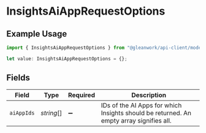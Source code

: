 # InsightsAiAppRequestOptions

## Example Usage

```typescript
import { InsightsAiAppRequestOptions } from "@gleanwork/api-client/models/components";

let value: InsightsAiAppRequestOptions = {};
```

## Fields

| Field                                                                                   | Type                                                                                    | Required                                                                                | Description                                                                             |
| --------------------------------------------------------------------------------------- | --------------------------------------------------------------------------------------- | --------------------------------------------------------------------------------------- | --------------------------------------------------------------------------------------- |
| `aiAppIds`                                                                              | *string*[]                                                                              | :heavy_minus_sign:                                                                      | IDs of the AI Apps for which Insights should be returned. An empty array signifies all. |